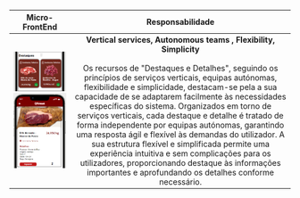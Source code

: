 
|                                Micro-FrontEnd                                |           Responsabilidade            |     
|:---------------------------------------------------------------------------:|:---------------------------------------------------------------------------:|
| ![Alt text](/imagensFE/Imagem3.2.png?raw=true "Imagem3.2") ![Alt text](/imagensFE/Imagem5.png?raw=true "Imagem5") | **Vertical services,  Autonomous teams , Flexibility, Simplicity** <br><br> Os recursos de "Destaques e Detalhes", seguindo os princípios de serviços verticais, equipas autónomas, flexibilidade e simplicidade, destacam-se pela a sua capacidade de se adaptarem facilmente às necessidades específicas do sistema. Organizados em torno de serviços verticais, cada destaque e detalhe é tratado de forma independente por equipas autónomas, garantindo uma resposta ágil e flexível às demandas do utilizador. A sua estrutura flexível e simplificada permite uma experiência intuitiva e sem complicações para os utilizadores, proporcionando destaque às informações importantes e aprofundando os detalhes conforme necessário.


